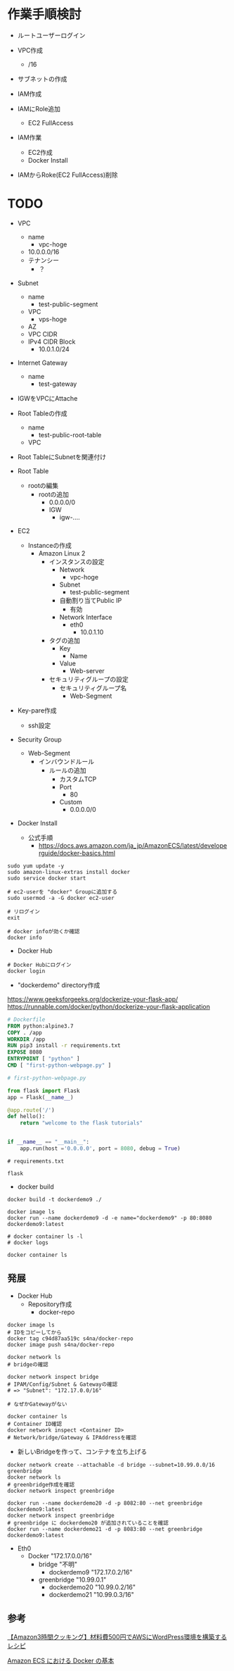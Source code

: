 # 作業手順検討

- ルートユーザーログイン
- VPC作成
  - /16
- サブネットの作成
- IAM作成
- IAMにRole追加
  - EC2 FullAccess
- IAM作業
  - EC2作成
  - Docker Install

- IAMからRoke(EC2 FullAccess)削除

# TODO

- VPC
  - name
    - vpc-hoge
  - 10.0.0.0/16
  - テナンシー
    - ？

- Subnet
  - name
    - test-public-segment
  - VPC
    - vps-hoge
  - AZ
  - VPC CIDR
  - IPv4 CIDR Block
    - 10.0.1.0/24

- Internet Gateway
  - name
    - test-gateway

- IGWをVPCにAttache

- Root Tableの作成
  - name
    - test-public-root-table
  - VPC

- Root TableにSubnetを関連付け

- Root Table
  - rootの編集
    - rootの追加
      - 0.0.0.0/0
      - IGW
        - igw-....

- EC2
  - Instanceの作成
    - Amazon Linux 2
      - インスタンスの設定
        - Network
          - vpc-hoge
        - Subnet
          - test-public-segment
        - 自動割り当てPublic IP
          - 有効
        - Network Interface
          - eth0
            - 10.0.1.10
      - タグの追加
        - Key
          - Name
        - Value
          - Web-server
      - セキュリティグループの設定
        - セキュリティグループ名
          - Web-Segment

- Key-pare作成
  - ssh設定

- Security Group
  - Web-Segment
    - インバウンドルール
      - ルールの追加
        - カスタムTCP
        - Port
          - 80
        - Custom
          - 0.0.0.0/0

- Docker Install
  - 公式手順
    - https://docs.aws.amazon.com/ja_jp/AmazonECS/latest/developerguide/docker-basics.html

```
sudo yum update -y
sudo amazon-linux-extras install docker
sudo service docker start

# ec2-userを "docker" Groupに追加する
sudo usermod -a -G docker ec2-user

# リログイン
exit

# docker infoが効くか確認
docker info
```

- Docker Hub

```
# Docker Hubにログイン
docker login
```

- "dockerdemo" directory作成

https://www.geeksforgeeks.org/dockerize-your-flask-app/
https://runnable.com/docker/python/dockerize-your-flask-application

```Dockerfile
# Dockerfile
FROM python:alpine3.7 
COPY . /app
WORKDIR /app
RUN pip3 install -r requirements.txt 
EXPOSE 8080
ENTRYPOINT [ "python" ] 
CMD [ "first-python-webpage.py" ] 

```

```py
# first-python-webpage.py

from flask import Flask
app = Flask(__name__) 

@app.route('/') 
def hello(): 
	return "welcome to the flask tutorials"


if __name__ == "__main__": 
	app.run(host ='0.0.0.0', port = 8080, debug = True) 

```

```
# requirements.txt

flask

```

- docker build

```
docker build -t dockerdemo9 ./

docker image ls
docker run --name dockerdemo9 -d -e name="dockerdemo9" -p 80:8080 dockerdemo9:latest

# docker container ls -l
# docker logs 

docker container ls
```

## 発展

- Docker Hub
  - Repository作成
    - docker-repo

```
docker image ls
# IDをコピーしてから
docker tag c94d87aa519c s4na/docker-repo
docker image push s4na/docker-repo
```

```
docker network ls
# bridgeの確認

docker network inspect bridge
# IPAM/Config/Subnet & Gatewayの確認
# => "Subnet": "172.17.0.0/16"

# なぜかGatewayがない

docker container ls
# Container ID確認
docker network inspect <Container ID>
# Network/bridge/Gateway & IPAddressを確認
```

- 新しいBridgeを作って、コンテナを立ち上げる

```
docker network create --attachable -d bridge --subnet=10.99.0.0/16 greenbridge
docker network ls
# greenbridge作成を確認
docker network inspect greenbridge

docker run --name dockerdemo20 -d -p 8082:80 --net greenbridge dockerdemo9:latest
docker network inspect greenbridge
# greenbridge に dockerdemo20 が追加されていることを確認
docker run --name dockerdemo21 -d -p 8083:80 --net greenbridge dockerdemo9:latest
```

- Eth0
  - Docker "172.17.0.0/16"
    - bridge "不明"
      - dockerdemo9 "172.17.0.2/16"
    - greenbridge "10.99.0.1"
      - dockerdemo20 "10.99.0.2/16"
      - dockerdemo21 "10.99.0.3/16"

## 参考

[【Amazon3時間クッキング】材料費500円でAWSにWordPress環境を構築するレシピ](https://qiita.com/blackriver/items/9ef870b1624373d18dfa)

[Amazon ECS における Docker の基本](https://docs.aws.amazon.com/ja_jp/AmazonECS/latest/developerguide/docker-basics.html)
